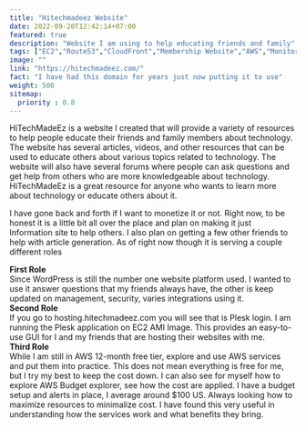 ```yaml
---
title: "Hitechmadeez Website"
date: 2022-09-20T12:42:14+07:00
featured: true
description: "Website I am using to help educating friends and family"
tags: ["EC2","Route53","CloudFront","Membership Website","AWS","Monitoring","OpenAI"]
image: ""
link: "https://hitechmadeez.com/"
fact: "I have had this domain for years just now putting it to use"
weight: 500
sitemap:
  priority : 0.8
---
```

HiTechMadeEz is a website I created that will provide a variety of resources to help people educate their friends and family members about technology. The website has several articles, videos, and other resources that can 
be used to educate others about various topics related to technology. The website will also have several forums where people can ask questions and get help from others who are more knowledgeable about technology. 
HiTechMadeEz is a great resource for anyone who wants to learn more about technology or educate others about it.  

I have gone back and forth if I want to monetize it or not. Right now, to be honest it is a little bit all over the place and plan on making it just Information site to help others. I also plan on getting a few other friends to 
help with article generation. As of right now though it is serving a couple different roles  

**First Role**  
Since WordPress is still the number one website platform used. I wanted to use it answer questions that my friends always have, the other is keep updated on management, security, varies integrations using it.  
**Second Role**  
If you go to hosting.hitechmadeez.com you will see that is Plesk login. I am running the Plesk application on EC2 AMI Image. This provides an easy-to-use GUI for I and my friends that are hosting their websites with me.  
**Third Role**  
While I am still in AWS 12-month free tier, explore and use AWS services and put them into practice. This does not mean everything is free for me, but I try my best to keep the cost down. I can also see for myself how to
explore AWS Budget explorer, see how the cost are applied. I have a budget setup and alerts in place, I average around $100 US. Always looking how to maximize resources to minimalize cost. I have found this very useful 
in understanding how the services work and what benefits they bring.
